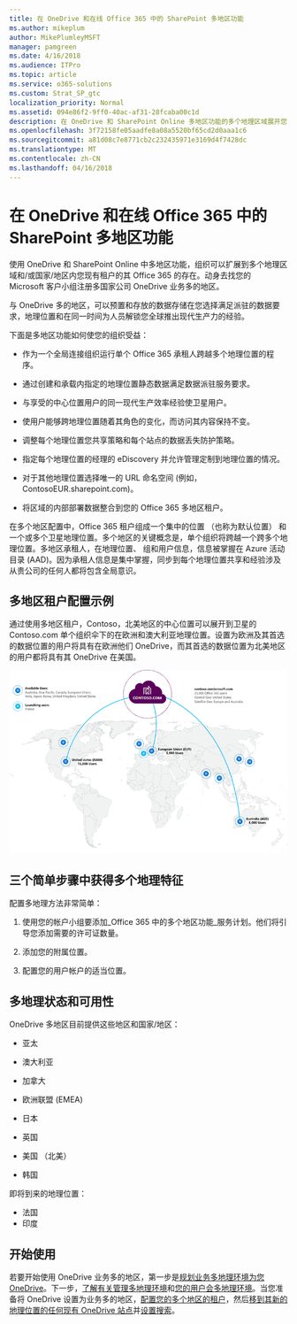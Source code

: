 ```yaml
---
title: 在 OneDrive 和在线 Office 365 中的 SharePoint 多地区功能
ms.author: mikeplum
author: MikePlumleyMSFT
manager: pamgreen
ms.date: 4/16/2018
ms.audience: ITPro
ms.topic: article
ms.service: o365-solutions
ms.custom: Strat_SP_gtc
localization_priority: Normal
ms.assetid: 094e86f2-9ff0-40ac-af31-28fcaba00c1d
description: 在 OneDrive 和 SharePoint Online 多地区功能的多个地理区域展开您 Office 365 的状态。
ms.openlocfilehash: 3f72158fe05aadfe8a08a5520bf65cd2d0aaa1c6
ms.sourcegitcommit: a81d08c7e8771cb2c232435971e3169d4f7428dc
ms.translationtype: MT
ms.contentlocale: zh-CN
ms.lasthandoff: 04/16/2018
---
```

# <a name="multi-geo-capabilities-in-onedrive-and-sharepoint-online-in-office-365"></a>在 OneDrive 和在线 Office 365 中的 SharePoint 多地区功能

使用 OneDrive 和 SharePoint Online 中多地区功能，组织可以扩展到多个地理区域和/或国家/地区内您现有租户的其 Office 365 的存在。动身去找您的 Microsoft 客户小组注册多国家公司 OneDrive 业务多的地区。
  
与 OneDrive 多的地区，可以预置和存放的数据存储在您选择满足派驻的数据要求，地理位置和在同一时间为人员解锁您全球推出现代生产力的经验。
  
下面是多地区功能如何使您的组织受益：
  
- 作为一个全局连接组织运行单个 Office 365 承租人跨越多个地理位置的程序。
    
- 通过创建和承载内指定的地理位置静态数据满足数据派驻服务要求。
    
- 与享受的中心位置用户的同一现代生产效率经验使卫星用户。
    
- 使用户能够跨地理位置随着其角色的变化，而访问其内容保持不变。
    
- 调整每个地理位置您共享策略和每个站点的数据丢失防护策略。
    
- 指定每个地理位置的经理的 eDiscovery 并允许管理定制到地理位置的情况。
    
- 对于其他地理位置选择唯一的 URL 命名空间 (例如，ContosoEUR.sharepoint.com)。
    
- 将区域的内部部署数据整合到您的 Office 365 多地区租户。
    
在多个地区配置中，Office 365 租户组成一个集中的位置 （也称为默认位置） 和一个或多个卫星地理位置。多个地区的关键概念是，单个组织将跨越一个跨多个地理位置。多地区承租人，在地理位置、 组和用户信息，信息被掌握在 Azure 活动目录 (AAD)。因为承租人信息是集中掌握，同步到每个地理位置共享和经验涉及从贵公司的任何人都将包含全局意识。
  
## <a name="sample-multi-geo-tenant-configuration"></a>多地区租户配置示例

通过使用多地区租户，Contoso，北美地区的中心位置可以展开到卫星的 Contoso.com 单个组织伞下的在欧洲和澳大利亚地理位置。设置为欧洲及其首选的数据位置的用户将具有在欧洲他们 OneDrive，而其首选的数据位置为北美地区的用户都将具有其 OneDrive 在美国。
  
![世界，显示了 Contoso 的地理位置和其他可用的地理位置地图](images/df317ccc-2e53-411d-9211-a5aee63ca1e5.png)
  
## <a name="get-multi-geo-features-in-three-simple-steps"></a>三个简单步骤中获得多个地理特征

配置多地理方法非常简单：
  
1. 使用您的帐户小组要添加_Office 365 中的多个地区功能_服务计划。他们将引导您添加需要的许可证数量。
    
2. 添加您的附属位置。
    
3. 配置您的用户帐户的适当位置。
    
## <a name="multi-geo-status-and-availability"></a>多地理状态和可用性

OneDrive 多地区目前提供这些地区和国家/地区：
  
- 亚太
    
- 澳大利亚
    
- 加拿大
    
- 欧洲联盟 (EMEA)
    
- 日本
    
- 英国
    
- 美国 （北美）
    
- 韩国
      
即将到来的地理位置：
  
- 法国
- 印度
    
## <a name="getting-started"></a>开始使用

若要开始使用 OneDrive 业务多的地区，第一步是[规划业务多地理环境为您 OneDrive](plan-for-multi-geo.md)。下一步，[了解有关管理多地理环境](administering-a-multi-geo-environment.md)和[您的用户会多地理环境](multi-geo-user-experience.md)。当您准备将 OneDrive 设置为业务多的地区，[配置您的多个地区的租户](multi-geo-tenant-configuration.md)，然后[移到其新的地理位置的任何现有 OneDrive 站点](move-onedrive-between-geo-locations.md)并[设置搜索](configure-search-for-multi-geo.md)。
